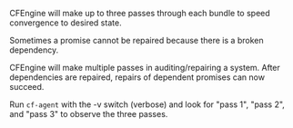 CFEngine will make up to three passes through each bundle to speed
convergence to desired state.

Sometimes a promise cannot be repaired because there is a broken
dependency.

CFEngine will make multiple passes in auditing/repairing a system. After
dependencies are repaired, repairs of dependent promises can now succeed.

Run `cf-agent` with the -v switch (verbose) and look for "pass 1", "pass
2", and "pass 3" to observe the three passes.
